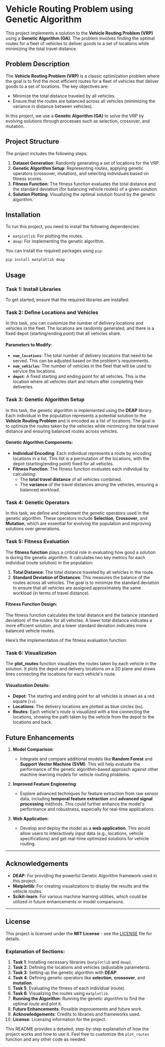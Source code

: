 # Vehicle Routing Problem using Genetic Algorithm

This project implements a solution to the **Vehicle Routing Problem (VRP)** using a **Genetic Algorithm (GA)**. The problem involves finding the optimal routes for a fleet of vehicles to deliver goods to a set of locations while minimizing the total travel distance.

## Problem Description

The **Vehicle Routing Problem (VRP)** is a classic optimization problem where the goal is to find the most efficient routes for a fleet of vehicles that deliver goods to a set of locations. The key objectives are:
- Minimize the total distance traveled by all vehicles.
- Ensure that the routes are balanced across all vehicles (minimizing the variance in distance between vehicles).

In this project, we use a **Genetic Algorithm (GA)** to solve the VRP by evolving solutions through processes such as selection, crossover, and mutation.

## Project Structure

The project includes the following steps:
1. **Dataset Generation**: Randomly generating a set of locations for the VRP.
2. **Genetic Algorithm Setup**: Representing routes, applying genetic operators (crossover, mutation), and selecting individuals based on fitness scores.
3. **Fitness Function**: The fitness function evaluates the total distance and the standard deviation (for balancing vehicle routes) of a given solution.
4. **Solution Plotting**: Visualizing the optimal solution found by the genetic algorithm.

## Installation

To run this project, you need to install the following dependencies:

- `matplotlib`: For plotting the routes.
- `deap`: For implementing the genetic algorithm.

You can install the required packages using `pip`:

```bash
pip install matplotlib deap

```

## Usage

### Task 1: Install Libraries

To get started, ensure that the required libraries are installed:

### Task 2: Define Locations and Vehicles

In this task, you can customize the number of delivery locations and vehicles in the fleet. The locations are randomly generated, and there is a fixed depot (starting/ending point) that all vehicles share.

#### Parameters to Modify:
- **`num_locations`**: The total number of delivery locations that need to be served. This can be adjusted based on the problem's requirements.
- **`num_vehicles`**: The number of vehicles in the fleet that will be used to service the locations.
- **`depot`**: A fixed starting and ending point for all vehicles. This is the location where all vehicles start and return after completing their deliveries.


### Task 3: Genetic Algorithm Setup

In this task, the genetic algorithm is implemented using the **DEAP** library. Each individual in the population represents a potential solution to the **Vehicle Routing Problem** and is encoded as a list of locations. The goal is to optimize the routes taken by the vehicles while minimizing the total travel distance and ensuring balanced routes across vehicles.

#### Genetic Algorithm Components:
- **Individual Encoding**: Each individual represents a route by encoding locations in a list. This list is a permutation of the locations, with the depot (starting/ending point) fixed for all vehicles.
- **Fitness Function**: The fitness function evaluates each individual by calculating:
  - The **total travel distance** of all vehicles combined.
  - The **variance** of the travel distances among the vehicles, ensuring a balanced workload.

### Task 4: Genetic Operators

In this task, we define and implement the genetic operators used in the genetic algorithm. These operators include **Selection**, **Crossover**, and **Mutation**, which are essential for evolving the population and improving solutions over generations.

### Task 5: Fitness Evaluation

The **fitness function** plays a critical role in evaluating how good a solution is during the genetic algorithm. It calculates two key metrics for each individual (route solution) in the population:

1. **Total Distance**: The total distance traveled by all vehicles in the route.
2. **Standard Deviation of Distances**: This measures the balance of the routes across all vehicles. The goal is to minimize the standard deviation to ensure that all vehicles are assigned approximately the same workload (in terms of travel distance).

#### Fitness Function Design:
The fitness function calculates the total distance and the balance (standard deviation) of the routes for all vehicles. A lower total distance indicates a more efficient solution, and a lower standard deviation indicates more balanced vehicle routes.

Here’s the implementation of the fitness evaluation function:

### Task 6: Visualization

The **plot_routes** function visualizes the routes taken by each vehicle in the solution. It plots the depot and delivery locations on a 2D plane and draws lines connecting the locations for each vehicle's route.

#### Visualization Details:
- **Depot**: The starting and ending point for all vehicles is shown as a red square (`rs`).
- **Locations**: The delivery locations are plotted as blue circles (`bo`).
- **Routes**: Each vehicle's route is visualized with a line connecting the locations, showing the path taken by the vehicle from the depot to the locations and back.

## Future Enhancements

1. **Model Comparison**:  
   - Integrate and compare additional models like **Random Forest** and **Support Vector Machine (SVM)**. This will help evaluate the performance of the genetic algorithm-based approach against other machine learning models for vehicle routing problems.

2. **Improved Feature Engineering**:  
   - Explore advanced techniques for feature extraction from raw sensor data, including **temporal feature extraction** and **advanced signal processing** methods. This could further enhance the model's performance and robustness, especially for real-time applications.

3. **Web Application**:  
   - Develop and deploy the model as a **web application**. This would allow users to interactively input data (e.g., locations, vehicle specifications) and get real-time optimized solutions for vehicle routing.

---

## Acknowledgements

- **DEAP**: For providing the powerful Genetic Algorithm framework used in this project.
- **Matplotlib**: For creating visualizations to display the results and the vehicle routes.
- **Scikit-learn**: For various machine learning utilities, which could be utilized in future enhancements or model comparisons.

---

## License

This project is licensed under the **MIT License** - see the [LICENSE](LICENSE) file for details.


### Explanation of Sections:

1. **Task 1**: Installing necessary libraries (`matplotlib` and `deap`).
2. **Task 2**: Defining the locations and vehicles (adjustable parameters).
3. **Task 3**: Setting up the genetic algorithm with **DEAP**.
4. **Task 4**: Defining genetic operators like **selection**, **crossover**, and **mutation**.
5. **Task 5**: Evaluating the fitness of each individual (route).
6. **Task 6**: Visualizing the routes using `matplotlib`.
7. **Running the Algorithm**: Running the genetic algorithm to find the optimal route and plot it.
8. **Future Enhancements**: Possible improvements and future work.
9. **Acknowledgements**: Credits to libraries and frameworks used.
10. **License**: Licensing information for the project.

This README provides a detailed, step-by-step explanation of how the project works and how to use it. Feel free to customize the `plot_routes` function and any other code as needed.






